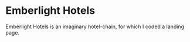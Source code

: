 # Emberlight Hotels
 Emberlight Hotels is an imaginary hotel-chain, for which I coded a landing page.
